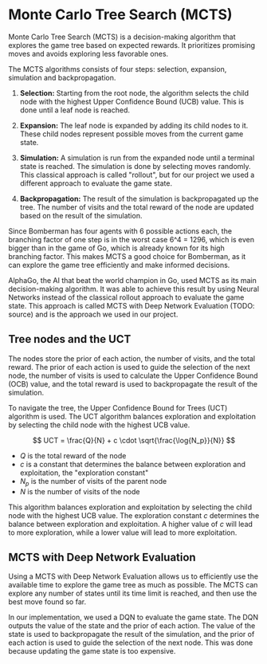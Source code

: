 # Monte Carlo Tree Search (MCTS)

Monte Carlo Tree Search (MCTS) is a decision-making algorithm that explores the game tree based on expected rewards. It prioritizes promising moves and avoids exploring less favorable ones.

The MCTS algorithms consists of four steps: selection, expansion, simulation and backpropagation.

1. **Selection:** Starting from the root node, the algorithm selects the child node with the highest Upper Confidence Bound (UCB) value. This is done until a leaf node is reached.

2. **Expansion:** The leaf node is expanded by adding its child nodes to it. These child nodes represent possible moves from the current game state.

3. **Simulation:** A simulation is run from the expanded node until a terminal state is reached. The simulation is done by selecting moves randomly. This classical approach is called "rollout", but for our project we used a different approach to evaluate the game state.

4. **Backpropagation:** The result of the simulation is backpropagated up the tree. The number of visits and the total reward of the node are updated based on the result of the simulation.

Since Bomberman has four agents with 6 possible actions each, the branching factor of one step is in the worst case 6^4 = 1296, which is even bigger than in the game of Go, which is already known for its high branching factor. This makes MCTS a good choice for Bomberman, as it can explore the game tree efficiently and make informed decisions.

AlphaGo, the AI that beat the world champion in Go, used MCTS as its main decision-making algorithm. It was able to achieve this result by using Neural Networks instead of the classical rollout approach to evaluate the game state. This approach is called MCTS with Deep Network Evaluation (TODO: source) and is the approach we used in our project.

## Tree nodes and the UCT

The nodes store the prior of each action, the number of visits, and the total reward. The prior of each action is used to guide the selection of the next node, the number of visits is used to calculate the Upper Confidence Bound (OCB) value, and the total reward is used to backpropagate the result of the simulation.

To navigate the tree, the Upper Confidence Bound for Trees (UCT) algorithm is used. The UCT algorithm balances exploration and exploitation by selecting the child node with the highest UCB value.

$$
UCT = \frac{Q}{N} + c \cdot \sqrt{\frac{\log{N_p}}{N}}
$$

- $Q$ is the total reward of the node
- $c$ is a constant that determines the balance between exploration and exploitation, the "exploration constant"
- $N_p$ is the number of visits of the parent node
- $N$ is the number of visits of the node

This algorithm balances exploration and exploitation by selecting the child node with the highest UCB value. The exploration constant $c$ determines the balance between exploration and exploitation. A higher value of $c$ will lead to more exploration, while a lower value will lead to more exploitation.

## MCTS with Deep Network Evaluation

Using a MCTS with Deep Network Evaluation allows us to efficiently use the available time to explore the game tree as much as possible. The MCTS can explore any number of states until its time limit is reached, and then use the best move found so far.

In our implementation, we used a DQN to evaluate the game state. The DQN outputs the value of the state and the prior of each action. The value of the state is used to backpropagate the result of the simulation, and the prior of each action is used to guide the selection of the next node. This was done because updating the game state is too expensive.